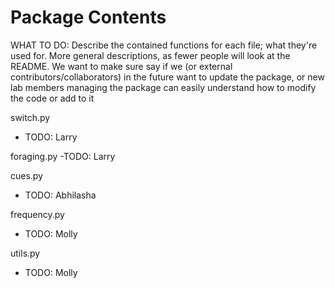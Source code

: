 # Package Contents

WHAT TO DO: Describe the contained functions for each file; what they're used for. More general descriptions, as fewer people will look at the README. We want to make sure say if we (or external contributors/collaborators) in the future want to update the package, or new lab members managing the package can easily understand how to modify the code or add to it

switch.py 
- TODO: Larry

foraging.py
-TODO: Larry

cues.py
- TODO: Abhilasha

frequency.py
- TODO: Molly

utils.py
- TODO: Molly 
